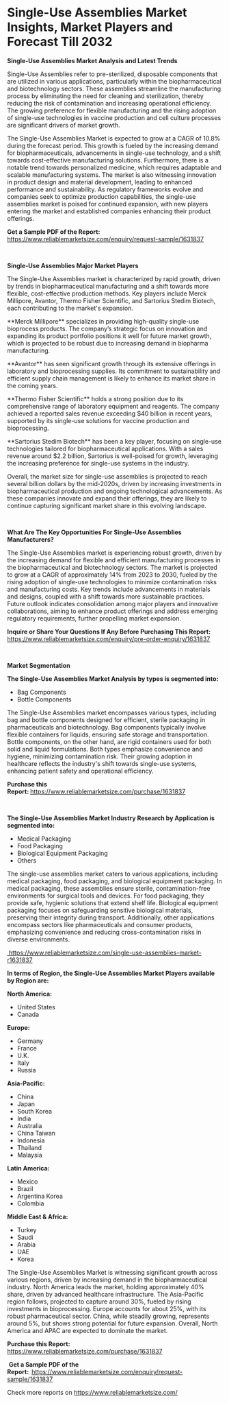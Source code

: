 <p><h1>Single-Use Assemblies Market Insights, Market Players and Forecast Till 2032</h1></p><p><strong>Single-Use Assemblies Market Analysis and Latest Trends</strong></p>
<p><p>Single-Use Assemblies refer to pre-sterilized, disposable components that are utilized in various applications, particularly within the biopharmaceutical and biotechnology sectors. These assemblies streamline the manufacturing process by eliminating the need for cleaning and sterilization, thereby reducing the risk of contamination and increasing operational efficiency. The growing preference for flexible manufacturing and the rising adoption of single-use technologies in vaccine production and cell culture processes are significant drivers of market growth.</p><p>The Single-Use Assemblies Market is expected to grow at a CAGR of 10.8% during the forecast period. This growth is fueled by the increasing demand for biopharmaceuticals, advancements in single-use technology, and a shift towards cost-effective manufacturing solutions. Furthermore, there is a notable trend towards personalized medicine, which requires adaptable and scalable manufacturing systems. The market is also witnessing innovation in product design and material development, leading to enhanced performance and sustainability. As regulatory frameworks evolve and companies seek to optimize production capabilities, the single-use assemblies market is poised for continued expansion, with new players entering the market and established companies enhancing their product offerings.</p></p>
<p><strong>Get a Sample PDF of the Report:&nbsp;</strong> <a href="https://www.reliablemarketsize.com/enquiry/request-sample/1631837?utm_campaign=2314&utm_medium=2&utm_source=Github&utm_content=ia&utm_term=29032025&utm_id=single-use-assemblies">https://www.reliablemarketsize.com/enquiry/request-sample/1631837</a></p>
<p>&nbsp;</p>
<p><strong>Single-Use Assemblies Major Market Players</strong></p>
<p><p>The Single-Use Assemblies market is characterized by rapid growth, driven by trends in biopharmaceutical manufacturing and a shift towards more flexible, cost-effective production methods. Key players include Merck Millipore, Avantor, Thermo Fisher Scientific, and Sartorius Stedim Biotech, each contributing to the market's expansion.</p><p>**Merck Millipore** specializes in providing high-quality single-use bioprocess products. The company’s strategic focus on innovation and expanding its product portfolio positions it well for future market growth, which is projected to be robust due to increasing demand in biopharma manufacturing.</p><p>**Avantor** has seen significant growth through its extensive offerings in laboratory and bioprocessing supplies. Its commitment to sustainability and efficient supply chain management is likely to enhance its market share in the coming years.</p><p>**Thermo Fisher Scientific** holds a strong position due to its comprehensive range of laboratory equipment and reagents. The company achieved a reported sales revenue exceeding $40 billion in recent years, supported by its single-use solutions for vaccine production and bioprocessing. </p><p>**Sartorius Stedim Biotech** has been a key player, focusing on single-use technologies tailored for biopharmaceutical applications. With a sales revenue around $2.2 billion, Sartorius is well-poised for growth, leveraging the increasing preference for single-use systems in the industry.</p><p>Overall, the market size for single-use assemblies is projected to reach several billion dollars by the mid-2020s, driven by increasing investments in biopharmaceutical production and ongoing technological advancements. As these companies innovate and expand their offerings, they are likely to continue capturing significant market share in this evolving landscape.</p></p>
<p>&nbsp;</p>
<p><strong>What Are The Key Opportunities For Single-Use Assemblies Manufacturers?</strong></p>
<p><p>The Single-Use Assemblies market is experiencing robust growth, driven by the increasing demand for flexible and efficient manufacturing processes in the biopharmaceutical and biotechnology sectors. The market is projected to grow at a CAGR of approximately 14% from 2023 to 2030, fueled by the rising adoption of single-use technologies to minimize contamination risks and manufacturing costs. Key trends include advancements in materials and designs, coupled with a shift towards more sustainable practices. Future outlook indicates consolidation among major players and innovative collaborations, aiming to enhance product offerings and address emerging regulatory requirements, further propelling market expansion.</p></p>
<p><strong>Inquire or Share Your Questions If Any Before Purchasing This Report:</strong> <a href="https://www.reliablemarketsize.com/enquiry/pre-order-enquiry/1631837?utm_campaign=2314&utm_medium=2&utm_source=Github&utm_content=ia&utm_term=29032025&utm_id=single-use-assemblies">https://www.reliablemarketsize.com/enquiry/pre-order-enquiry/1631837</a></p>
<p>&nbsp;</p>
<p><strong>Market Segmentation</strong></p>
<p><strong>The Single-Use Assemblies Market Analysis by types is segmented into:</strong></p>
<p><ul><li>Bag Components</li><li>Bottle Components</li></ul></p>
<p><p>The Single-Use Assemblies market encompasses various types, including bag and bottle components designed for efficient, sterile packaging in pharmaceuticals and biotechnology. Bag components typically involve flexible containers for liquids, ensuring safe storage and transportation. Bottle components, on the other hand, are rigid containers used for both solid and liquid formulations. Both types emphasize convenience and hygiene, minimizing contamination risk. Their growing adoption in healthcare reflects the industry's shift towards single-use systems, enhancing patient safety and operational efficiency.</p></p>
<p><strong>Purchase this Report:&nbsp;</strong><a href="https://www.reliablemarketsize.com/purchase/1631837?utm_campaign=2314&utm_medium=2&utm_source=Github&utm_content=ia&utm_term=29032025&utm_id=single-use-assemblies">https://www.reliablemarketsize.com/purchase/1631837</a></p>
<p>&nbsp;</p>
<p><strong>The Single-Use Assemblies Market Industry Research by Application is segmented into:</strong></p>
<p><ul><li>Medical Packaging</li><li>Food Packaging</li><li>Biological Equipment Packaging</li><li>Others</li></ul></p>
<p><p>The single-use assemblies market caters to various applications, including medical packaging, food packaging, and biological equipment packaging. In medical packaging, these assemblies ensure sterile, contamination-free environments for surgical tools and devices. For food packaging, they provide safe, hygienic solutions that extend shelf life. Biological equipment packaging focuses on safeguarding sensitive biological materials, preserving their integrity during transport. Additionally, other applications encompass sectors like pharmaceuticals and consumer products, emphasizing convenience and reducing cross-contamination risks in diverse environments.</p></p>
<p><a href="https://www.reliablemarketsize.com/single-use-assemblies-market-r1631837?utm_campaign=2314&utm_medium=2&utm_source=Github&utm_content=ia&utm_term=29032025&utm_id=single-use-assemblies">&nbsp;https://www.reliablemarketsize.com/single-use-assemblies-market-r1631837</a></p>
<p><strong>In terms of Region, the Single-Use Assemblies Market Players available by Region are:</strong></p>
<p>
    <p> <strong> North America: </strong>
        <ul>
            <li>United States</li>
            <li>Canada</li>
        </ul>
        </p> 
    <p> <strong> Europe: </strong>
        <ul>
            <li>Germany</li>
            <li>France</li>
            <li>U.K.</li>
            <li>Italy</li>
            <li>Russia</li>
        </ul>
        </p> 
    <p> <strong> Asia-Pacific: </strong>
        <ul>
            <li>China</li>
            <li>Japan</li>
            <li>South Korea</li>
            <li>India</li>
            <li>Australia</li>
            <li>China Taiwan</li>
            <li>Indonesia</li>
            <li>Thailand</li>
            <li>Malaysia</li>
        </ul>
        </p> 
    <p> <strong> Latin America: </strong>
        <ul>
            <li>Mexico</li>
            <li>Brazil</li>
            <li>Argentina Korea</li>
            <li>Colombia</li>
        </ul>
        </p> 
    <p> <strong> Middle East & Africa: </strong>
        <ul>
            <li>Turkey</li>
            <li>Saudi</li>
            <li>Arabia</li>
            <li>UAE</li>
            <li>Korea</li>
        </ul>
    </p>
    </p>
<p><p>The Single-Use Assemblies Market is witnessing significant growth across various regions, driven by increasing demand in the biopharmaceutical industry. North America leads the market, holding approximately 40% share, driven by advanced healthcare infrastructure. The Asia-Pacific region follows, projected to capture around 30%, fueled by rising investments in bioprocessing. Europe accounts for about 25%, with its robust pharmaceutical sector. China, while steadily growing, represents around 5%, but shows strong potential for future expansion. Overall, North America and APAC are expected to dominate the market.</p></p>
<p><strong>Purchase this Report: </strong><a href="https://www.reliablemarketsize.com/purchase/1631837?utm_campaign=2314&utm_medium=2&utm_source=Github&utm_content=ia&utm_term=29032025&utm_id=single-use-assemblies">https://www.reliablemarketsize.com/purchase/1631837</a></p>
<p>&nbsp;<strong>Get a Sample PDF of the Report:&nbsp;&nbsp;</strong><a href="https://www.reliablemarketsize.com/enquiry/request-sample/1631837?utm_campaign=2314&utm_medium=2&utm_source=Github&utm_content=ia&utm_term=29032025&utm_id=single-use-assemblies">https://www.reliablemarketsize.com/enquiry/request-sample/1631837</a></p>
<p><strong></strong></p>
<p>Check more reports on <a href="https://www.reliablemarketsize.com/?utm_campaign=2314&utm_medium=2&utm_source=Github&utm_content=ia&utm_term=29032025&utm_id=single-use-assemblies">https://www.reliablemarketsize.com/</a></p>